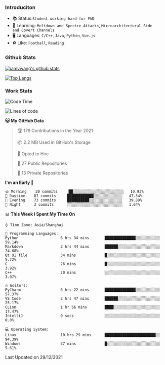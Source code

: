 ### Introduciton

- 📚 Status:`Student working hard for PhD`
- 🔎 Learning: `Meltdown and Spectre Attacks`, `Microarchitectural Side and Covert Channels`
- 🖥️ Languages: `C/C++`, `Java`, `Python`, `Vue.js`
- ⚽ Like: `Football`, `Reading`

### Github Stats

[![iamywang's github stats](https://github-readme-stats.vercel.app/api?username=iamywang&count_private=true&show_icons=true)]()

[![Top Langs](https://github-readme-stats.vercel.app/api/top-langs/?username=iamywang&layout=compact)]()

### Work Stats

<!--START_SECTION:waka-->
![Code Time](http://img.shields.io/badge/Code%20Time-58%20hrs%2019%20mins-blue)

![Lines of code](https://img.shields.io/badge/From%20Hello%20World%20I%27ve%20Written-538%20Thousand%20lines%20of%20code-blue)

**🐱 My GitHub Data** 

> 🏆 179 Contributions in the Year 2021
 > 
> 📦 2.2 MB Used in GitHub's Storage 
 > 
> 💼 Opted to Hire
 > 
> 📜 27 Public Repositories 
 > 
> 🔑 13 Private Repositories  
 > 
**I'm an Early 🐤** 

```text
🌞 Morning    20 commits     ██░░░░░░░░░░░░░░░░░░░░░░░   10.93% 
🌆 Daytime    87 commits     ████████████░░░░░░░░░░░░░   47.54% 
🌃 Evening    73 commits     ██████████░░░░░░░░░░░░░░░   39.89% 
🌙 Night      3 commits      ░░░░░░░░░░░░░░░░░░░░░░░░░   1.64%

```


📊 **This Week I Spent My Time On** 

```text
⌚︎ Time Zone: Asia/Shanghai

💬 Programming Languages: 
Python                   6 hrs 34 mins       ██████████████░░░░░░░░░░░   59.14% 
Markdown                 2 hrs 44 mins       ██████░░░░░░░░░░░░░░░░░░░   24.68% 
Qt UI file               34 mins             █░░░░░░░░░░░░░░░░░░░░░░░░   5.22% 
C                        26 mins             █░░░░░░░░░░░░░░░░░░░░░░░░   3.92% 
C++                      20 mins             ░░░░░░░░░░░░░░░░░░░░░░░░░   3.07%

🔥 Editors: 
PyCharm                  6 hrs 22 mins       ██████████████░░░░░░░░░░░   57.37% 
VS Code                  2 hrs 47 mins       ██████░░░░░░░░░░░░░░░░░░░   25.17% 
CLion                    1 hr 56 mins        ████░░░░░░░░░░░░░░░░░░░░░   17.47% 
IntelliJ                 0 secs              ░░░░░░░░░░░░░░░░░░░░░░░░░   0.0%

💻 Operating System: 
Linux                    10 hrs 29 mins      ███████████████████████░░   94.39% 
Windows                  37 mins             █░░░░░░░░░░░░░░░░░░░░░░░░   5.61%

```


 Last Updated on 29/12/2021
<!--END_SECTION:waka-->
